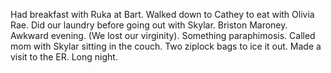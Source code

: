 Had breakfast with Ruka at Bart. Walked down to Cathey to eat with Olivia Rae. Did our laundry before going out with Skylar. Briston Maroney. Awkward evening. (We lost our virginity). Something paraphimosis. Called mom with Skylar sitting in the couch. Two ziplock bags to ice it out. Made a visit to the ER. Long night.
